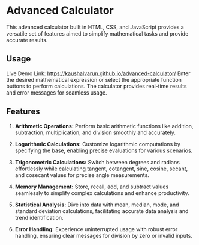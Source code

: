 # Advanced Calculator

This advanced calculator built in HTML, CSS, and JavaScript provides a versatile set of features aimed to simplify mathematical tasks and provide accurate results.

## Usage 
Live Demo Link: https://kaushalvarun.github.io/advanced-calculator/
Enter the desired mathematical expression or select the appropriate function buttons to perform calculations. The calculator provides real-time results and error messages for seamless usage.


## Features

1. **Arithmetic Operations:** Perform basic arithmetic functions like addition, subtraction, multiplication, and division smoothly and accurately.

2. **Logarithmic Calculations:** Customize logarithmic computations by specifying the base, enabling precise evaluations for various scenarios.

3. **Trigonometric Calculations:** Switch between degrees and radians effortlessly while calculating tangent, cotangent, sine, cosine, secant, and cosecant values for precise angle measurements.

4. **Memory Management:** Store, recall, add, and subtract values seamlessly to simplify complex calculations and enhance productivity.

5. **Statistical Analysis:** Dive into data with mean, median, mode, and standard deviation calculations, facilitating accurate data analysis and trend identification.

6. **Error Handling:** Experience uninterrupted usage with robust error handling, ensuring clear messages for division by zero or invalid inputs.

